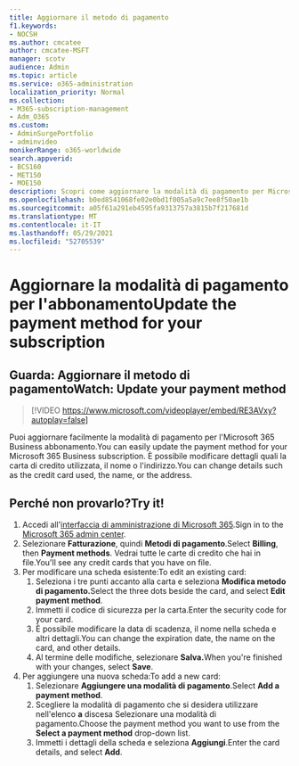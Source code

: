 ```yaml
---
title: Aggiornare il metodo di pagamento
f1.keywords:
- NOCSH
ms.author: cmcatee
author: cmcatee-MSFT
manager: scotv
audience: Admin
ms.topic: article
ms.service: o365-administration
localization_priority: Normal
ms.collection:
- M365-subscription-management
- Adm_O365
ms.custom:
- AdminSurgePortfolio
- adminvideo
monikerRange: o365-worldwide
search.appverid:
- BCS160
- MET150
- MOE150
description: Scopri come aggiornare la modalità di pagamento per Microsoft 365 per le aziende.
ms.openlocfilehash: b0ed8541068fe02e0bd1f005a5a9c7ee8f50ae1b
ms.sourcegitcommit: a05f61a291eb4595fa9313757a3815b7f217681d
ms.translationtype: MT
ms.contentlocale: it-IT
ms.lasthandoff: 05/29/2021
ms.locfileid: "52705539"
---
```

# <a name="update-the-payment-method-for-your-subscription"></a><span data-ttu-id="8e1b9-103">Aggiornare la modalità di pagamento per l'abbonamento</span><span class="sxs-lookup"><span data-stu-id="8e1b9-103">Update the payment method for your subscription</span></span>

## <a name="watch-update-your-payment-method"></a><span data-ttu-id="8e1b9-104">Guarda: Aggiornare il metodo di pagamento</span><span class="sxs-lookup"><span data-stu-id="8e1b9-104">Watch: Update your payment method</span></span>

> [!VIDEO https://www.microsoft.com/videoplayer/embed/RE3AVxy?autoplay=false]

<span data-ttu-id="8e1b9-105">Puoi aggiornare facilmente la modalità di pagamento per l'Microsoft 365 Business abbonamento.</span><span class="sxs-lookup"><span data-stu-id="8e1b9-105">You can easily update the payment method for your Microsoft 365 Business subscription.</span></span> <span data-ttu-id="8e1b9-106">È possibile modificare dettagli quali la carta di credito utilizzata, il nome o l'indirizzo.</span><span class="sxs-lookup"><span data-stu-id="8e1b9-106">You can change details such as the credit card used, the name, or the address.</span></span>

## <a name="try-it"></a><span data-ttu-id="8e1b9-107">Perché non provarlo?</span><span class="sxs-lookup"><span data-stu-id="8e1b9-107">Try it!</span></span>

1. <span data-ttu-id="8e1b9-108">Accedi all'[interfaccia di amministrazione di Microsoft 365](https://admin.microsoft.com).</span><span class="sxs-lookup"><span data-stu-id="8e1b9-108">Sign in to the [Microsoft 365 admin center](https://admin.microsoft.com).</span></span>
1. <span data-ttu-id="8e1b9-109">Selezionare **Fatturazione**, quindi **Metodi di pagamento**.</span><span class="sxs-lookup"><span data-stu-id="8e1b9-109">Select **Billing**, then **Payment methods**.</span></span> <span data-ttu-id="8e1b9-110">Vedrai tutte le carte di credito che hai in file.</span><span class="sxs-lookup"><span data-stu-id="8e1b9-110">You'll see any credit cards that you have on file.</span></span>
1. <span data-ttu-id="8e1b9-111">Per modificare una scheda esistente:</span><span class="sxs-lookup"><span data-stu-id="8e1b9-111">To edit an existing card:</span></span>
    1. <span data-ttu-id="8e1b9-112">Seleziona i tre punti accanto alla carta e seleziona **Modifica metodo di pagamento.**</span><span class="sxs-lookup"><span data-stu-id="8e1b9-112">Select the three dots beside the card, and select **Edit payment method**.</span></span>
    1. <span data-ttu-id="8e1b9-113">Immetti il codice di sicurezza per la carta.</span><span class="sxs-lookup"><span data-stu-id="8e1b9-113">Enter the security code for your card.</span></span>
    1. <span data-ttu-id="8e1b9-114">È possibile modificare la data di scadenza, il nome nella scheda e altri dettagli.</span><span class="sxs-lookup"><span data-stu-id="8e1b9-114">You can change the expiration date, the name on the card, and other details.</span></span>
    1. <span data-ttu-id="8e1b9-115">Al termine delle modifiche, selezionare **Salva.**</span><span class="sxs-lookup"><span data-stu-id="8e1b9-115">When you're finished with your changes, select **Save**.</span></span>
1. <span data-ttu-id="8e1b9-116">Per aggiungere una nuova scheda:</span><span class="sxs-lookup"><span data-stu-id="8e1b9-116">To add a new card:</span></span>
    1. <span data-ttu-id="8e1b9-117">Selezionare **Aggiungere una modalità di pagamento**.</span><span class="sxs-lookup"><span data-stu-id="8e1b9-117">Select **Add a payment method**.</span></span>
    1. <span data-ttu-id="8e1b9-118">Scegliere la modalità di pagamento che si desidera utilizzare nell'elenco **a** discesa Selezionare una modalità di pagamento.</span><span class="sxs-lookup"><span data-stu-id="8e1b9-118">Choose the payment method you want to use from the **Select a payment method** drop-down list.</span></span>
    1. <span data-ttu-id="8e1b9-119">Immetti i dettagli della scheda e seleziona **Aggiungi**.</span><span class="sxs-lookup"><span data-stu-id="8e1b9-119">Enter the card details, and select **Add**.</span></span>
